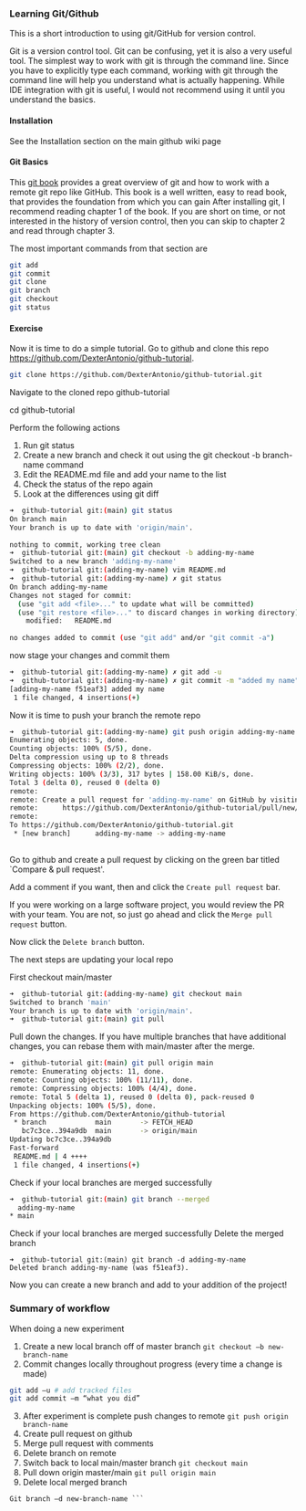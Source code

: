 ### Learning Git/Github

This is a short introduction to using git/GitHub for version control. 


Git is a version control tool. Git can be confusing, yet it is also a very useful tool. The simplest way to work with git is through the command line. Since you have to explicitly type each command, working with git through the command line will help you understand what is actually happening. While IDE integration with git is useful, I would not recommend using it until you understand the basics. 

#### Installation
See the Installation section on the main github wiki page


#### Git Basics
This [git book](https://git-scm.com/book/en/v2) provides a great overview of git and how to work with a remote git repo like GitHub. This book is a well written, easy to read book, that provides the foundation from which you can gain After installing git, I recommend reading chapter 1 of the book. If you are short on time, or not interested in the history of version control, then you can skip to chapter 2 and read through chapter 3. 

The most important commands from that section are 

```bash 
git add 
git commit 
git clone 
git branch 
git checkout
git status 
```
 
#### Exercise

Now it is time to do a simple tutorial. Go to github and clone this repo https://github.com/DexterAntonio/github-tutorial.

```bash 
git clone https://github.com/DexterAntonio/github-tutorial.git
```

Navigate to the cloned repo github-tutorial

cd github-tutorial

Perform the following actions 
1.	Run git status
2.	Create a new branch and check it out using the git checkout -b branch-name command 
3.	Edit the README.md file and add your name to the list
4.	Check the status of the repo again
5.	Look at the differences using git diff 

```bash
➜  github-tutorial git:(main) git status
On branch main
Your branch is up to date with 'origin/main'.
 
nothing to commit, working tree clean
➜  github-tutorial git:(main) git checkout -b adding-my-name
Switched to a new branch 'adding-my-name'
➜  github-tutorial git:(adding-my-name) vim README.md 
➜  github-tutorial git:(adding-my-name) ✗ git status
On branch adding-my-name
Changes not staged for commit:
  (use "git add <file>..." to update what will be committed)
  (use "git restore <file>..." to discard changes in working directory)
	modified:   README.md
 
no changes added to commit (use "git add" and/or "git commit -a")
```

now stage your changes and commit them 
```bash
➜  github-tutorial git:(adding-my-name) ✗ git add -u
➜  github-tutorial git:(adding-my-name) ✗ git commit -m "added my name"
[adding-my-name f51eaf3] added my name
 1 file changed, 4 insertions(+)
```
Now it is time to push your branch the remote repo 
```bash
➜  github-tutorial git:(adding-my-name) git push origin adding-my-name  
Enumerating objects: 5, done.
Counting objects: 100% (5/5), done.
Delta compression using up to 8 threads
Compressing objects: 100% (2/2), done.
Writing objects: 100% (3/3), 317 bytes | 158.00 KiB/s, done.
Total 3 (delta 0), reused 0 (delta 0)
remote: 
remote: Create a pull request for 'adding-my-name' on GitHub by visiting:
remote:      https://github.com/DexterAntonio/github-tutorial/pull/new/adding-my-name
remote: 
To https://github.com/DexterAntonio/github-tutorial.git
 * [new branch]      adding-my-name -> adding-my-name
 
 ```

 Go to github and create a pull request by clicking on the green bar titled `Compare & pull request'. 

 Add a comment if you want, then and click the `Create pull request` bar. 

 If you were working on a large software project, you would review the PR with your team. You are not, so just go ahead and click the `Merge pull request` button.

Now click the `Delete branch` button. 


The next steps are updating your local repo 

First checkout main/master

```bash
➜  github-tutorial git:(adding-my-name) git checkout main
Switched to branch 'main'
Your branch is up to date with 'origin/main'.
➜  github-tutorial git:(main) git pull 
```
Pull down the changes. If you have multiple branches that have additional changes, you can rebase them with main/master after the merge. 

```bash
➜  github-tutorial git:(main) git pull origin main  
remote: Enumerating objects: 11, done.
remote: Counting objects: 100% (11/11), done.
remote: Compressing objects: 100% (4/4), done.
remote: Total 5 (delta 1), reused 0 (delta 0), pack-reused 0
Unpacking objects: 100% (5/5), done.
From https://github.com/DexterAntonio/github-tutorial
 * branch            main       -> FETCH_HEAD
   bc7c3ce..394a9db  main       -> origin/main
Updating bc7c3ce..394a9db
Fast-forward
 README.md | 4 ++++
 1 file changed, 4 insertions(+)
```
Check if your local branches are merged successfully 
```bash
➜  github-tutorial git:(main) git branch --merged
  adding-my-name
* main
```
Check if your local branches are merged successfully 
Delete the merged branch 
```
➜  github-tutorial git:(main) git branch -d adding-my-name
Deleted branch adding-my-name (was f51eaf3).
```

Now you can create a new branch and add to your addition of the project!

### Summary of workflow 

When doing a new experiment 
1.	Create a new local branch off of master branch
```git checkout –b new-branch-name```
2. Commit changes locally throughout progress (every time a change is made) 
```bash
git add –u # add tracked files
git add commit –m “what you did”
```

3. After experiment is complete push changes to remote 
```git push origin branch-name```
4. Create pull request on github 
5. Merge pull request with comments 
6. Delete branch on remote 
7. Switch back to local main/master branch
```git checkout main``` 
8. Pull down origin master/main 
```git pull origin main``` 
9. Delete local merged branch
```git branch –-merged # list merged branches
Git branch –d new-branch-name ```


